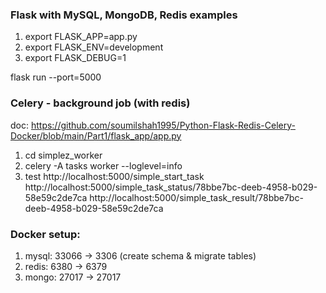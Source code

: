 ### Flask with MySQL, MongoDB, Redis examples

1. export FLASK_APP=app.py
2. export FLASK_ENV=development
3. export FLASK_DEBUG=1

flask run --port=5000


### Celery - background job (with redis)
doc: https://github.com/soumilshah1995/Python-Flask-Redis-Celery-Docker/blob/main/Part1/flask_app/app.py

1. cd simplez_worker
2. celery -A tasks worker --loglevel=info
3. test
http://localhost:5000/simple_start_task
http://localhost:5000/simple_task_status/78bbe7bc-deeb-4958-b029-58e59c2de7ca
http://localhost:5000/simple_task_result/78bbe7bc-deeb-4958-b029-58e59c2de7ca


### Docker setup:
1. mysql: 33066 -> 3306 (create schema & migrate tables)
2. redis: 6380 -> 6379
3. mongo: 27017 -> 27017
